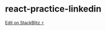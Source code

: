 # react-practice-linkedin

[Edit on StackBlitz ⚡️](https://stackblitz.com/edit/react-practice-linkedin)